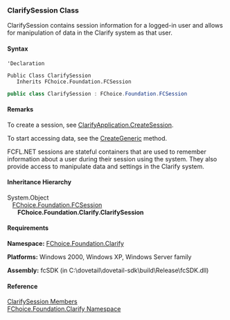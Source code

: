 ﻿### ClarifySession Class

ClarifySession contains session information for a logged-in user and allows for manipulation of data in the Clarify system as that user.

#### Syntax

```vbnet
'Declaration

Public Class ClarifySession 
   Inherits FChoice.Foundation.FCSession
```

```csharp
public class ClarifySession : FChoice.Foundation.FCSession
```

#### Remarks

To create a session, see [ClarifyApplication.CreateSession](fcSDK~FChoice.Foundation.Clarify.ClarifyApplication~CreateSession.md).

To start accessing data, see the [CreateGeneric](fcSDK~FChoice.Foundation.Clarify.ClarifyDataSet~CreateGeneric.md) method.

FCFL.NET sessions are stateful containers that are used to remember information about a user during their session using the system. They also provide access to manipulate data and settings in the Clarify system.

#### Inheritance Hierarchy

System.Object  
   [FChoice.Foundation.FCSession](fcSDK~FChoice.Foundation.FCSession.md)  
      **FChoice.Foundation.Clarify.ClarifySession**  

#### Requirements

**Namespace:** [FChoice.Foundation.Clarify](fcSDK~FChoice.Foundation.Clarify_namespace.md)

**Platforms:** Windows 2000, Windows XP, Windows Server family

**Assembly:** fcSDK (in C:\\dovetail\\dovetail-sdk\\build\\Release\\fcSDK.dll)

#### Reference

[ClarifySession Members](fcSDK~FChoice.Foundation.Clarify.ClarifySession_members.md)  
[FChoice.Foundation.Clarify Namespace](fcSDK~FChoice.Foundation.Clarify_namespace.md)